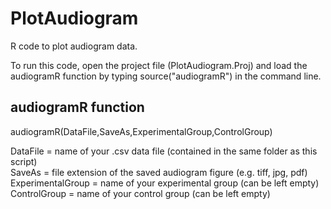 # PlotAudiogram

R code to plot audiogram data.

To run this code, open the project file (PlotAudiogram.Proj) and load the audiogramR function by typing source("audiogramR") in the command line. 

## audiogramR function
audiogramR(DataFile,SaveAs,ExperimentalGroup,ControlGroup)

DataFile = name of your .csv data file (contained in the same folder as this script) <br/>
SaveAs = file extension of the saved audiogram figure (e.g. tiff, jpg, pdf) <br/>
ExperimentalGroup = name of your experimental group (can be left empty) <br/>
ControlGroup = name of your control group (can be left empty)
